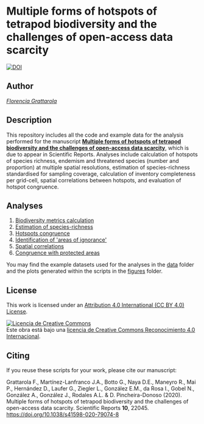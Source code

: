 # Multiple forms of hotspots of tetrapod biodiversity and the challenges of open-access data scarcity

[![DOI](https://zenodo.org/badge/DOI/10.5281/zenodo.4327295.svg)](https://doi.org/10.5281/zenodo.4327295)


## Author
[*Florencia Grattarola*](mailto:flograttarola@gmail.com)

## Description
This repository includes all the code and example data for the analysis performed for the manuscript [**Multiple forms of hotspots of tetrapod biodiversity and the challenges of open-access data scarcity**](https://rdcu.be/ccjpm ), which is due to appear in Scientific Reports. Analyses include calculation of hotspots of species richness, endemism and threatened species (number and proportion) at multiple spatial resolutions, estimation of species-richness standardised for sampling coverage, calculation of inventory completeness per grid-cell, spatial correlations between hotspots, and evaluation of hotspot congruence.

## Analyses
1. [Biodiversity metrics calculation](R/01_biodiversity_metrics_calculation.R)
2. [Estimation of species-richness](R/02_estimation_of_species-richness.R)
3. [Hotspots congruence](R/03_hotspots_congruence.R)
4. [Identification of 'areas of ignorance'](R/04_identification_of_areas_of_ignorance.R)
5. [Spatial correlations](R/05_spatial_correlations.R)
6. [Congruence with protected areas](R/06_congruence_with_protected_areas.R)

You may find the example datasets used for the analyses in the [data](data/) folder and the plots generated within the scripts in the [figures](figures/) folder.


## License
This work is licensed under an [Attribution 4.0 International (CC BY 4.0) License](https://creativecommons.org/licenses/by/4.0/).

<a rel="license" href="http://creativecommons.org/licenses/by/4.0/"><img alt="Licencia de Creative Commons" style="border-width:0" src="https://i.creativecommons.org/l/by/4.0/80x15.png" /></a><br />Este obra está bajo una <a rel="license" href="http://creativecommons.org/licenses/by/4.0/">licencia de Creative Commons Reconocimiento 4.0 Internacional</a>.

## Citing
If you reuse these scripts for your work, please cite our manuscript: 

Grattarola F., Martínez-Lanfranco J.A., Botto G., Naya D.E., Maneyro R., Mai P., Hernández D., Laufer G., Ziegler L., González E.M., da Rosa I., Gobel N., González A., González J., Rodales A.L. & D. Pincheira-Donoso (2020). Multiple forms of hotspots of tetrapod biodiversity and the challenges of open-access data scarcity. Scientific Reports **10**, 22045. https://doi.org/10.1038/s41598-020-79074-8

